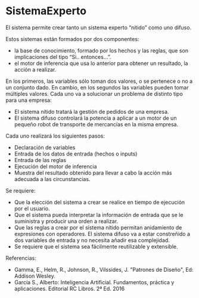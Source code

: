 # SistemaExperto

El sistema permite crear tanto un sistema experto “nítido” como uno difuso. 

Estos sistemas están formados por dos componentes:
- la base de conocimiento, formado por los hechos y las reglas, que son implicaciones del tipo “Si.. entonces…”. 
- el motor de inferencia que usa lo anterior para obtener un resultado, la acción a realizar.

En los primeros, las variables sólo toman dos valores, o se pertenece o no a un conjunto dado. En cambio, en los segundos las variables pueden tomar múltiples valores. Cada uno va a solucionar un problema de distinto tipo para una empresa:

-	El sistema nítido tratará la gestión de pedidos de una empresa.
-	El sistema difuso controlará la potencia a aplicar a un motor de un pequeño robot de transporte de mercancías en la misma empresa.

Cada uno realizará los siguientes pasos:
-	Declaración de variables 
-	Entrada de los datos de entrada (hechos o inputs)
-	Entrada de las reglas
-	Ejecución del motor de inferencia
-	Muestra del resultado obtenido para llevar a cabo la acción más adecuada a las circunstancias.

Se requiere:
-	Que la elección del sistema a crear se realice en tiempo de ejecución por el usuario.
-	Que el sistema pueda interpretar la información de entrada que se le suministra y producir una orden a realizar.
-	Que las reglas a crear por el sistema nítido permitan anidamiento de expresiones con operadores. El sistema difuso va a estar constreñido a dos variables de entrada y no necesita añadir esa complejidad.
-	Se requiere que el sistema sea fácilmente reutilizable y extensible.

Referencias:
-	Gamma, E., Helm, R., Johnson, R., Vilssides, J. "Patrones de Diseño", Ed: Addison Wesley.
-	García S., Alberto: Inteligencia Artificial. Fundamentos, práctica y aplicaciones. Editorial RC Libros. 2ª Ed. 2016


